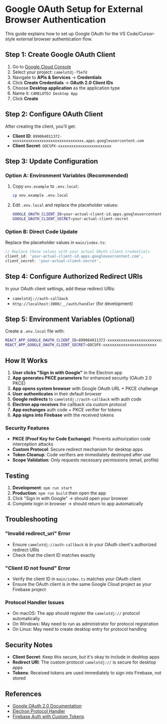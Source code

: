 # Google OAuth Setup for External Browser Authentication

This guide explains how to set up Google OAuth for the VS Code/Cursor-style external browser authentication flow.

## Step 1: Create Google OAuth Client

1. Go to [Google Cloud Console](https://console.cloud.google.com/)
2. Select your project: `camelotdj-f5efd`
3. Navigate to **APIs & Services** → **Credentials**
4. Click **Create Credentials** → **OAuth 2.0 Client IDs**
5. Choose **Desktop application** as the application type
6. Name it: `CAMELOTDJ Desktop App`
7. Click **Create**

## Step 2: Configure OAuth Client

After creating the client, you'll get:
- **Client ID**: `899064011372-xxxxxxxxxxxxxxxxxxxxxxxxxxxxxxxx.apps.googleusercontent.com`
- **Client Secret**: `GOCSPX-xxxxxxxxxxxxxxxxxxxxxxxx`

## Step 3: Update Configuration

### Option A: Environment Variables (Recommended)
1. Copy `env.example` to `.env.local`:
   ```bash
   cp env.example .env.local
   ```

2. Edit `.env.local` and replace the placeholder values:
   ```bash
   GOOGLE_OAUTH_CLIENT_ID=your-actual-client-id.apps.googleusercontent.com
   GOOGLE_OAUTH_CLIENT_SECRET=your-actual-client-secret
   ```

### Option B: Direct Code Update
Replace the placeholder values in `main/index.ts`:

```typescript
// Replace these values with your actual OAuth client credentials
client_id: 'your-actual-client-id.apps.googleusercontent.com',
client_secret: 'your-actual-client-secret',
```

## Step 4: Configure Authorized Redirect URIs

In your OAuth client settings, add these redirect URIs:
- `camelotdj://auth-callback`
- `http://localhost:3000/__/auth/handler` (for development)

## Step 5: Environment Variables (Optional)

Create a `.env.local` file with:

```bash
REACT_APP_GOOGLE_OAUTH_CLIENT_ID=899064011372-xxxxxxxxxxxxxxxxxxxxxxxxxxxxxxxx.apps.googleusercontent.com
REACT_APP_GOOGLE_OAUTH_CLIENT_SECRET=GOCSPX-xxxxxxxxxxxxxxxxxxxxxxxx
```

## How It Works

1. **User clicks "Sign in with Google"** in the Electron app
2. **App generates PKCE parameters** for enhanced security (OAuth 2.0 PKCE)
3. **App opens system browser** with Google OAuth URL + PKCE challenge
4. **User authenticates** in their default browser
5. **Google redirects** to `camelotdj://auth-callback` with auth code
6. **Electron app receives** the callback via custom protocol
7. **App exchanges** auth code + PKCE verifier for tokens
8. **App signs into Firebase** with the received tokens

### Security Features

- **PKCE (Proof Key for Code Exchange)**: Prevents authorization code interception attacks
- **Custom Protocol**: Secure redirect mechanism for desktop apps
- **Token Cleanup**: Code verifiers are immediately destroyed after use
- **Scope Validation**: Only requests necessary permissions (email, profile)

## Testing

1. **Development**: `npm run start`
2. **Production**: `npm run build` then open the app
3. Click "Sign in with Google" → should open your browser
4. Complete login in browser → should return to app automatically

## Troubleshooting

### "Invalid redirect_uri" Error
- Ensure `camelotdj://auth-callback` is in your OAuth client's authorized redirect URIs
- Check that the client ID matches exactly

### "Client ID not found" Error
- Verify the client ID in `main/index.ts` matches your OAuth client
- Ensure the OAuth client is in the same Google Cloud project as your Firebase project

### Protocol Handler Issues
- On macOS: The app should register the `camelotdj://` protocol automatically
- On Windows: May need to run as administrator for protocol registration
- On Linux: May need to create desktop entry for protocol handling

## Security Notes

- **Client Secret**: Keep this secure, but it's okay to include in desktop apps
- **Redirect URI**: The custom protocol `camelotdj://` is secure for desktop apps
- **Tokens**: Received tokens are used immediately to sign into Firebase, not stored

## References

- [Google OAuth 2.0 Documentation](https://developers.google.com/identity/protocols/oauth2)
- [Electron Protocol Handler](https://www.electronjs.org/docs/latest/api/protocol)
- [Firebase Auth with Custom Tokens](https://firebase.google.com/docs/auth/admin/create-custom-tokens)
